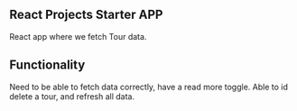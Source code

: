 ## React Projects Starter APP

React app where we fetch Tour data.

## Functionality

Need to be able to fetch data correctly, have a read more toggle.
Able to id delete a tour, and refresh all data.
